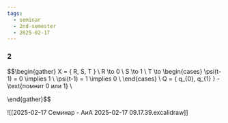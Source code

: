 ```yaml
---
tags:
  - seminar
  - 2nd-semester
  - 2025-02-17
---
```


### 2

$$\begin{gather}
X = \{ R, S, T \} \\
R \to 0 \\
S \to 1 \\
T \to \begin{cases}
\psi(t-1) = 0 \implies 1 \\
\psi(t-1) = 1 \implies 0 \\
\end{cases} \\
Q = \{ q_{0}, q_{1} \} - \text{помнит 0 или 1} \\

\end{gather}$$

![[2025-02-17 Семинар - АиА 2025-02-17 09.17.39.excalidraw]]


